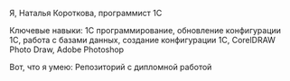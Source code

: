 Я, Наталья Короткова, программист 1С

Ключевые навыки: 1С программирование, обновление конфигурации 1С, работа с базами данных, создание конфигурации 1С, CorelDRAW Photo Draw, Adobe Photoshop

Вот, что я умею:
Репозиторий с дипломной работой
